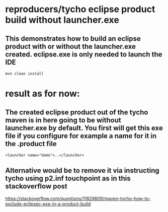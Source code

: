 # reproducers/tycho eclipse product build without launcher.exe
## This demonstrates how to  build an eclipse product with or without the launcher.exe created. eclipse.exe is only needed to launch the IDE

``` mvn clean install ```

# result as for now:
## The created eclipse product out of the tycho maven is in here going to be without launcher.exe by default. You first will get this exe file if you configure for example a name for it in the .product file
``` 
<launcher name="demo">..</launcher>
```

## Alternative would be to remove it via instructing tycho using p2.inf touchpoint as in this stackoverflow post
https://stackoverflow.com/questions/11829809/maven-tycho-how-to-exclude-eclipsec-exe-in-a-product-build


